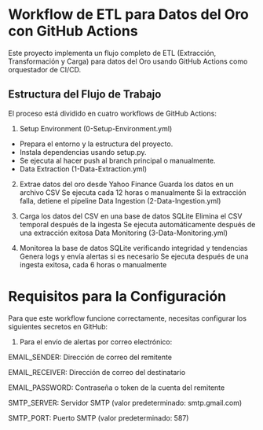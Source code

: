 # Workflow de ETL para Datos del Oro con GitHub Actions
Este proyecto implementa un flujo completo de ETL (Extracción, Transformación y Carga) para datos del Oro usando GitHub Actions como orquestador de CI/CD.

## Estructura del Flujo de Trabajo
El proceso está dividido en cuatro workflows de GitHub Actions:

1. Setup Environment (0-Setup-Environment.yml)
- Prepara el entorno y la estructura del proyecto.
- Instala dependencias usando setup.py.
- Se ejecuta al hacer push al branch principal o manualmente.
- Data Extraction (1-Data-Extraction.yml)

2. Extrae datos del oro desde Yahoo Finance
Guarda los datos en un archivo CSV
Se ejecuta cada 12 horas o manualmente
Si la extracción falla, detiene el pipeline
Data Ingestion (2-Data-Ingestion.yml)

3. Carga los datos del CSV en una base de datos SQLite
Elimina el CSV temporal después de la ingesta
Se ejecuta automáticamente después de una extracción exitosa
Data Monitoring (3-Data-Monitoring.yml)

4. Monitorea la base de datos SQLite verificando integridad y tendencias
Genera logs y envía alertas si es necesario
Se ejecuta después de una ingesta exitosa, cada 6 horas o manualmente

# Requisitos para la Configuración
Para que este workflow funcione correctamente, necesitas configurar los siguientes secretos en GitHub:

1. Para el envío de alertas por correo electrónico:
   
EMAIL_SENDER: Dirección de correo del remitente

EMAIL_RECEIVER: Dirección de correo del destinatario

EMAIL_PASSWORD: Contraseña o token de la cuenta del remitente

SMTP_SERVER: Servidor SMTP (valor predeterminado: smtp.gmail.com)

SMTP_PORT: Puerto SMTP (valor predeterminado: 587)
